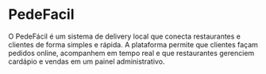 # PedeFacil
O PedeFácil é um sistema de delivery local que conecta restaurantes e clientes de forma simples e rápida. A plataforma permite que clientes façam pedidos online, acompanhem em tempo real e que restaurantes gerenciem cardápio e vendas em um painel administrativo.
